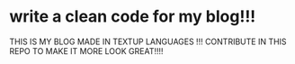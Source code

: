 # write a clean code for my blog!!!
THIS IS MY BLOG MADE IN TEXTUP LANGUAGES !!!
CONTRIBUTE IN THIS REPO TO MAKE IT MORE LOOK GREAT!!!!
